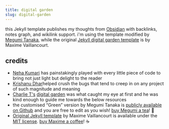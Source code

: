```yaml
---
title: digital garden
slug: digital-garden
---
```


this Jekyll template publishes my thoughts from [Obsidian](https://obsidian.md/) with backlinks, notes graph, and wikilink support. i'm using the template modified by [Megumi Tanaka](https://github.com/meewgumi/green-web-template), while the original [Jekyll digital garden template](https://github.com/maximevaillancourt/digital-garden-jekyll-template) is by Maxime Vaillancourt.

## credits
- [Neha Kumari](https://twitter.com/nehakumarisaa?s=21) has painstakingly played with every little piece of code to bring not just light but  delight to the reader
- [Krishanu Dhar](https://twitter.com/lowcodekrish?s=21)helped crush the bugs that tend to creep in on any project of such magnitude and meaning
- [Charlie T's](https://twitter.com/rhymeswithvocal) [digital garden](https://garden.charlietrochlil.com/) was what caught my eye at first and he was kind enough to guide me towards the below resources
- the customised “Green” version by Megumi Tanaka is [publicly available on Github](https://github.com/meewgumi/green-web-template) and you are free to edit as you wish! [buy Megumi a tea](https://www.buymeacoffee.com/megumi)! 🍵
- [Original Jekyll template](https://github.com/maximevaillancourt/digital-garden-jekyll-template) by Maxime Vaillancourt is available under the [MIT license](https://garden.megu.space/LICENSE.md). [buy Maxime a coffee](https://ko-fi.com/maximevaillancourt)! ☕️